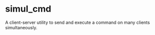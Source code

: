 simul_cmd
=========

A client-server utility to send and execute a command on many clients simultaneously.
